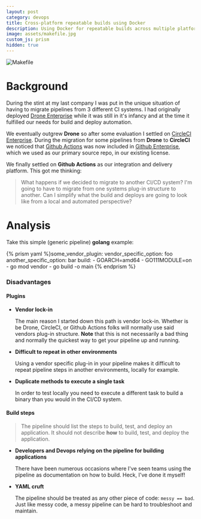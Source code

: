 ```yaml
---
layout: post
category: devops
title: Cross-platform repeatable builds using Docker
description: Using Docker for repeatable builds across multiple platforms
image: assets/makefile.jpg
custom_js: prism
hidden: true
---
```


![Makefile](/blog/assets/makefile.jpg)

# Background

During the stint at my last company I was put in the unique situation of having 
to migrate pipelines from 3 different CI systems. I had originally deployed 
[Drone Enterprise](https://drone.io/) while it was still in it's infancy and at 
the time it fulfilled our needs for build and deploy automation.

We eventually outgrew **Drone** so after some evaluation I settled on [CircleCI 
Enterprise](https://circleci.com). During the migration for some pipelines from 
**Drone** to **CircleCI** we noticed that [Github 
Actions](https://github.com/features/actions) was now included in [Github 
Enterprise](https://github.com/enterprise), which we used as our primary source 
repo, in our existing license. 

We finally settled on **Github Actions** as our integration and delivery 
platform.  This got me thinking:

> What happens if we decided to migrate to another CI/CD system? I'm going to 
> have to migrate from one systems plug-in structure to another. Can I simplify 
> what the build and deploys are going to look like from a local and automated 
> perspective?

# Analysis 

Take this simple (generic pipeline) **golang** example:

{% prism yaml %}some_vendor_plugin:
    vendor_specific_option: foo
    another_specific_option: bar
    build:
      - GOARCH=amd64
      - GO111MODULE=on
      - go mod vendor
      - go build -o main
{% endprism %}

### Disadvantages

#### Plugins

* **Vendor lock-in**

    The main reason I started down this path is vendor lock-in. Whether is be 
    Drone, CircleCI, or Github Actions folks will normally use said vendors 
    plug-in structure. **Note** that this is not necessarily a bad thing and 
    normally the quickest way to get your pipeline up and running.

* **Difficult to repeat in other environments**

    Using a vendor specific plug-in in your pipeline makes it difficult to 
    repeat pipeline steps in another environments, locally for example. 

* **Duplicate methods to execute a single task**

    In order to test locally you need to execute a different task to build a 
    binary than you would in the CI/CD system.

#### Build steps

> The pipeline should list the steps to build, test, and deploy an application.
> It should not describe **how** to build, test, and deploy the application.

* **Developers and Devops relying on the pipeline for building applications**

    There have been numerous occasions where I've seen teams using the pipeline 
    as documentation on how to build. Heck, I've done it myself! 

* **YAML cruft**

    The pipeline should be treated as any other piece of code: `messy == bad`.
    Just like messy code, a messy pipeline can be hard to troubleshoot and 
    maintain.

